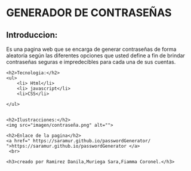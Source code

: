 <!DOCTYPE html>
<html lang="en">
<head>
    <meta charset="UTF-8">
    <meta http-equiv="X-UA-Compatible" content="IE=edge">
    <meta name="viewport" content="width=device-width, initial-scale=1.0">
    <title>Document</title>
    <link href="https://fonts.googleapis.com/css2?family=Convergence&display=swap" rel="stylesheet">
    <link rel="stylesheet" href="estilos.css">
</head>
<body>
    <h1>GENERADOR DE CONTRASEÑAS</h1>
    <h2>Introduccion:</h2>
    <p>Es una pagina web que se encarga de generar contraseñas de forma aleatoria según las diferentes opciones  que usted define a fin de brindar contraseñas seguras e impredecibles para cada una de sus cuentas.
    </p>

    <h2>Tecnologia:</h2>
    <ul>
        <li> Html</li>
        <li> javascript</li>
        <li>CSS</li>
        
    </ul>
      

    <h2>Ilustracciones:</h2>
    <img src="imagen/contraseña.png" alt="">

    <h2>Enlace de la pagina</h2>
    <a href=" https://saramur.github.io/passwordGenerator/ ">https://saramur.github.io/passwordGenerator </a>
     <br>

    <h3>creado por Ramirez Danila,Muriega Sara,Fiamma Coronel.</h3>




    
</body>
</html>